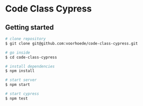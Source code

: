 # Code Class Cypress

## Getting started

```sh
# clone repository
$ git clone git@github.com:voorhoede/code-class-cypress.git

# go inside
$ cd code-class-cypress

# install dependencies
$ npm install

# start server
$ npm start

# start cypress
$ npm test
```